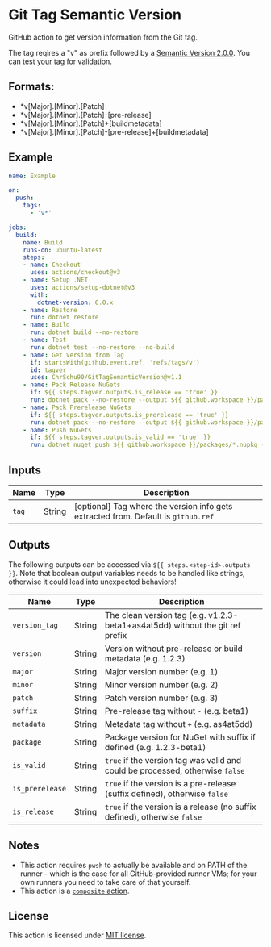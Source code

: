 # Git Tag Semantic Version
GitHub action to get version information from the Git tag.

The tag reqires a "v" as prefix followed by a [Semantic Version 2.0.0](https://semver.org/). You can [test your tag](https://regex101.com/r/rEi5ZC/2) for validation.
## Formats:
- *v[Major].[Minor].[Patch]
- *v[Major].[Minor].[Patch]-[pre-release]
- *v[Major].[Minor].[Patch]+[buildmetadata]
- *v[Major].[Minor].[Patch]-[pre-release]+[buildmetadata]

## Example
```yml
name: Example

on:
  push:
    tags:
      - 'v*'

jobs:
  build:
    name: Build
    runs-on: ubuntu-latest
    steps:
    - name: Checkout
      uses: actions/checkout@v3
    - name: Setup .NET
      uses: actions/setup-dotnet@v3
      with:
        dotnet-version: 6.0.x
    - name: Restore
      run: dotnet restore
    - name: Build
      run: dotnet build --no-restore
    - name: Test
      run: dotnet test --no-restore --no-build
    - name: Get Version from Tag
      if: startsWith(github.event.ref, 'refs/tags/v')
      id: tagver
      uses: ChrSchu90/GitTagSemanticVersion@v1.1
    - name: Pack Release NuGets
      if: ${{ steps.tagver.outputs.is_release == 'true' }}
      run: dotnet pack --no-restore --output ${{ github.workspace }}/packages /p:Version=${{ steps.tagver.outputs.version }}
    - name: Pack Prerelease NuGets
      if: ${{ steps.tagver.outputs.is_prerelease == 'true' }}
      run: dotnet pack --no-restore --output ${{ github.workspace }}/packages /p:VersionPrefix=${{ steps.tagver.outputs.version }} --version-suffix ${{ steps.tagver.outputs.suffix }}
    - name: Push NuGets
      if: ${{ steps.tagver.outputs.is_valid == 'true' }}
      run: dotnet nuget push ${{ github.workspace }}/packages/*.nupkg --source ${{ secrets.NUGET_FEED }} --skip-duplicate --api-key ${{ secrets.NUGET_API_KEY }}
```

## Inputs

| Name         | Type   | Description                                                                         |
| ------------ | ------ | ----------------------------------------------------------------------------------- |
| `tag`        | String | [optional] Tag where the version info gets extracted from. Default is `github.ref`  |

## Outputs

The following outputs can be accessed via `${{ steps.<step-id>.outputs }}`. 
Note that boolean output variables needs to be handled like strings, otherwise it could lead into unexpected behaviors!

| Name            | Type   | Description                                                                   |
| --------------- | ------ | ----------------------------------------------------------------------------- |
| `version_tag`   | String | The clean version tag (e.g. v1.2.3-beta1+as4at5dd) without the git ref prefix |
| `version`       | String | Version without pre-release or build metadata (e.g. 1.2.3)                    |
| `major`         | String | Major version number (e.g. 1)                                                 |
| `minor`         | String | Minor version number (e.g. 2)                                                 |
| `patch`         | String | Patch version number (e.g. 3)                                                 |
| `suffix`        | String | Pre-release tag without `-` (e.g. beta1)                                      |
| `metadata`      | String | Metadata tag without `+` (e.g. as4at5dd)                                      |
| `package`       | String | Package version for NuGet with suffix if defined (e.g. 1.2.3-beta1)           |
| `is_valid`      | String | `true` if the version tag was valid and could be processed, otherwise `false` |
| `is_prerelease` | String | `true` if the version is a pre-release (suffix defined), otherwise `false`    |
| `is_release`    | String | `true` if the version is a release (no suffix defined), otherwise `false`     |

## Notes
- This action requires `pwsh` to actually be available and on PATH of the runner - which
  is the case for all GitHub-provided runner VMs; for your own runners you need to take care of that yourself.
- This action is a [`composite` action](https://docs.github.com/en/actions/creating-actions/creating-a-composite-run-steps-action).

## License
This action is licensed under [MIT license](LICENSE).
